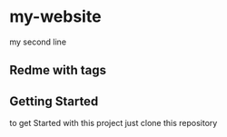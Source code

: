 # my-website

my second line

## Redme with tags

## Getting Started

to get Started with this project just clone this repository
